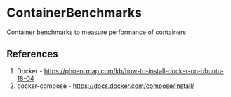 # ContainerBenchmarks
Container benchmarks to measure performance of containers

## References
1. Docker - https://phoenixnap.com/kb/how-to-install-docker-on-ubuntu-18-04
2. docker-compose - https://docs.docker.com/compose/install/